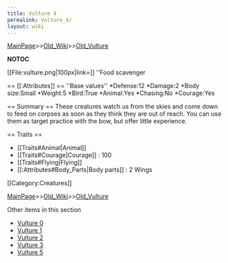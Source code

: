 ```yaml
---
title: Vulture 4
permalink: Vulture_4/
layout: wiki
---
```


[MainPage](/keeperrl_wiki/ "wikilink")>>[Old_Wiki](/keeperrl_wiki/Old_Wiki "wikilink")>>[Old_Vulture](/keeperrl_wiki/Old_Vulture "wikilink")

__NOTOC__

[[File:vulture.png|100px|link=]] ''Food scavenger

== [[:Attributes]] ==
''Base values''
*Defense:12
*Damage:2
*Body size:Small
*Weight:5
*Bird:True
*Animal:Yes
*Chasing:No
*Courage:Yes

== Summary ==
These creatures watch us from the skies and come down to feed on corpses as soon as they think they are out of reach. You can use them as target practice with the bow, but offer little experience.

== Traits ==
* [[Traits#Animal|Animal]]
* [[Traits#Courage|Courage]] : 100
* [[Traits#Flying|Flying]]
* [[:Attributes#Body_Parts|Body parts]] : 2 Wings

[[Category:Creatures]]

[MainPage](/keeperrl_wiki/ "wikilink")>>[Old_Wiki](/keeperrl_wiki/Old_Wiki "wikilink")>>[Old_Vulture](/keeperrl_wiki/Old_Vulture "wikilink")

Other items in this section
-    [Vulture 0](/keeperrl_wiki/Vulture_0 "wikilink")
-    [Vulture 1](/keeperrl_wiki/Vulture_1 "wikilink")
-    [Vulture 2](/keeperrl_wiki/Vulture_2 "wikilink")
-    [Vulture 3](/keeperrl_wiki/Vulture_3 "wikilink")
-    [Vulture 5](/keeperrl_wiki/Vulture_5 "wikilink")
